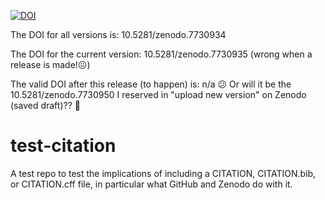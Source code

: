[![DOI](https://zenodo.org/badge/613624864.svg)](https://zenodo.org/badge/latestdoi/613624864)

The DOI for all versions is: 10.5281/zenodo.7730934

The DOI for the current version: 10.5281/zenodo.7730935 (wrong when a release is made!😖)

The valid DOI after this release (to happen) is: n/a 😕 Or will it be the 10.5281/zenodo.7730950 I reserved in "upload new version" on Zenodo (saved draft)?? 🤔

# test-citation
A test repo to test the implications of including a CITATION, CITATION.bib, or CITATION.cff file, in particular what GitHub and Zenodo do with it.
